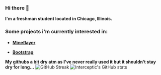 ### Hi there 👋


**I'm a freshman student located in Chicago, Illinois.**

### Some projects i'm currently interested in:  



- **[Mineflayer](https://github.com/PrismarineJS/mineflayer/)**
 
- **[Bootstrap](https://github.com/twbs/bootstrap)**
 
**My githubs a bit dry atm as I've never really used it but it shouldn't stay dry for long...**
![GitHub Streak](https://streak-stats.demolab.com?user=interceptic&theme=blue-navy&border_radius=22)
![Interceptic's GitHub stats](https://github-readme-stats.vercel.app/api?username=interceptic&bg_color=000000)
